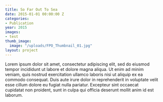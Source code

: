 ```yaml
---
title: So Far Out To Sea
date: 2015-01-01 00:00:00 Z
categories:
- Publication
year: 2015
images:
- test
thumb_image:
  image: "/uploads/FPO_Thumbnail_01.jpg"
layout: project
---
```


Lorem ipsum dolor sit amet, consectetur adipiscing elit, sed do eiusmod tempor incididunt ut labore et dolore magna aliqua. Ut enim ad minim veniam, quis nostrud exercitation ullamco laboris nisi ut aliquip ex ea commodo consequat. Duis aute irure dolor in reprehenderit in voluptate velit esse cillum dolore eu fugiat nulla pariatur. Excepteur sint occaecat cupidatat non proident, sunt in culpa qui officia deserunt mollit anim id est laborum.
